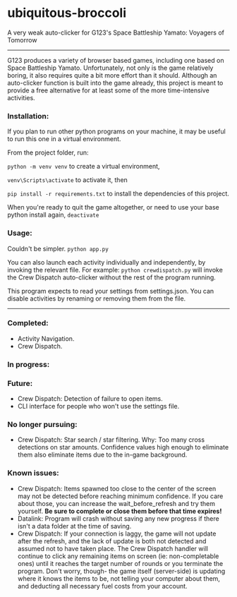 # ubiquitous-broccoli
A very weak auto-clicker for G123's Space Battleship Yamato: Voyagers of Tomorrow

---

G123 produces a variety of browser based games, including one based on Space Battleship Yamato. Unfortunately, not only is the game relatively boring, it also requires quite a bit more effort than it should. Although an auto-clicker function is built into the game already, this project is meant to provide a free alternative for at least some of the more time-intensive activities.

### Installation:
If you plan to run other python programs on your machine, it may be useful to run this one in a virtual environment.

From the project folder, run:

`python -m venv venv` to create a virtual environment,

`venv\Scripts\activate` to activate it, then

`pip install -r requirements.txt` to install the dependencies of this project.

When you're ready to quit the game altogether, or need to use your base python install again, `deactivate`

### Usage:
Couldn't be simpler. `python app.py`

You can also launch each activity individually and independently, by invoking the relevant file. For example: `python crewdispatch.py` will invoke the Crew Dispatch auto-clicker without the rest of the program running.

This program expects to read your settings from settings.json. You can disable activities by renaming or removing them from the file.

---

### Completed:
- Activity Navigation.
- Crew Dispatch.

### In progress:


### Future:
- Crew Dispatch: Detection of failure to open items.
- CLI interface for people who won't use the settings file.

### No longer pursuing:
- Crew Dispatch: Star search / star filtering. Why: Too many cross detections on star amounts. Confidence values high enough to eliminate them also eliminate items due to the in-game background.

### Known issues:
- Crew Dispatch: Items spawned too close to the center of the screen may not be detected before reaching minimum confidence. If you care about those, you can increase the wait_before_refresh and try them yourself. **Be sure to complete or close them before that time expires!**
- Datalink: Program will crash without saving any new progress if there isn't a data folder at the time of saving.
- Crew Dispatch: If your connection is laggy, the game will not update after the refresh, and the lack of update is both not detected and assumed not to have taken place. The Crew Dispatch handler will continue to click any remaining items on screen (ie: non-completable ones) until it reaches the target number of rounds or you terminate the program. Don't worry, though- the game itself (server-side) is updating where it knows the items to be, not telling your computer about them, and deducting all necessary fuel costs from your account.
